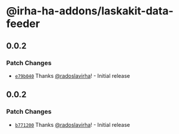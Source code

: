 # @irha-ha-addons/laskakit-data-feeder

## 0.0.2

### Patch Changes

- [`e79b040`](https://github.com/radoslavirha/ha-addons/commit/e79b040a4af1b1f27c583228260d0028fd2100a3) Thanks [@radoslavirha](https://github.com/radoslavirha)! - Initial release

## 0.0.2

### Patch Changes

- [`b771200`](https://github.com/radoslavirha/ha-addons/commit/b771200f366bfdcdddabd85830bb43af71667354) Thanks [@radoslavirha](https://github.com/radoslavirha)! - Initial release
